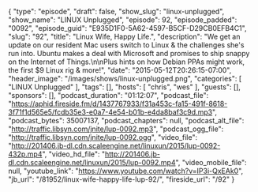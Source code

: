 {
  "type": "episode",
  "draft": false,
  "show_slug": "linux-unplugged",
  "show_name": "LINUX Unplugged",
  "episode": 92,
  "episode_padded": "0092",
  "episode_guid": "E935D1F0-5A62-4597-B5CF-D29CB0EFB4C1",
  "slug": "92",
  "title": "Linux Wife, Happy Life.",
  "description": "We get an update on our resident Mac users switch to Linux & the challenges she's run into. Ubuntu makes a deal with Microsoft and promises to ship snappy on the Internet of Things.\n\nPlus hints on how Debian PPAs might work, the first $9 Linux rig & more!",
  "date": "2015-05-12T20:26:15-07:00",
  "header_image": "/images/shows/linux-unplugged.png",
  "categories": [
    "LINUX Unplugged"
  ],
  "tags": [],
  "hosts": [
    "chris",
    "wes"
  ],
  "guests": [],
  "sponsors": [],
  "podcast_duration": "01:12:07",
  "podcast_file": "https://aphid.fireside.fm/d/1437767933/f31a453c-fa15-491f-8618-3f71f1d565e5/fcdb35e3-e0a7-4e54-b01b-e4da8baf3c9d.mp3",
  "podcast_bytes": 35007137,
  "podcast_chapters": null,
  "podcast_alt_file": "http://traffic.libsyn.com/jnite/lup-0092.mp3",
  "podcast_ogg_file": "http://traffic.libsyn.com/jnite/lup-0092.ogg",
  "video_file": "http://201406.jb-dl.cdn.scaleengine.net/linuxun/2015/lup-0092-432p.mp4",
  "video_hd_file": "http://201406.jb-dl.cdn.scaleengine.net/linuxun/2015/lup-0092.mp4",
  "video_mobile_file": null,
  "youtube_link": "https://www.youtube.com/watch?v=IP3i-QxEAk0",
  "jb_url": "/81952/linux-wife-happy-life-lup-92/",
  "fireside_url": "/92"
}

